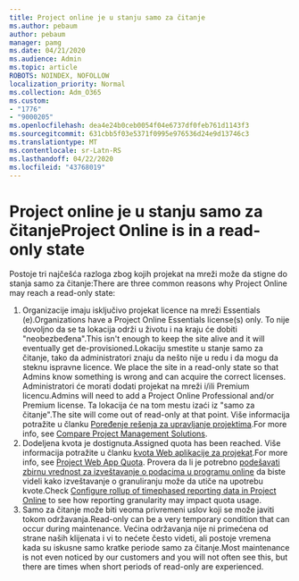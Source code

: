 ```yaml
---
title: Project online je u stanju samo za čitanje
ms.author: pebaum
author: pebaum
manager: pamg
ms.date: 04/21/2020
ms.audience: Admin
ms.topic: article
ROBOTS: NOINDEX, NOFOLLOW
localization_priority: Normal
ms.collection: Adm_O365
ms.custom:
- "1776"
- "9000205"
ms.openlocfilehash: dea4e24b0ceb0054f04e6737df0feb761d1143f3
ms.sourcegitcommit: 631cbb5f03e5371f0995e976536d24e9d13746c3
ms.translationtype: MT
ms.contentlocale: sr-Latn-RS
ms.lasthandoff: 04/22/2020
ms.locfileid: "43768019"
---
```

# <a name="project-online-is-in-a-read-only-state"></a><span data-ttu-id="f906a-102">Project online je u stanju samo za čitanje</span><span class="sxs-lookup"><span data-stu-id="f906a-102">Project Online is in a read-only state</span></span>

<span data-ttu-id="f906a-103">Postoje tri najčešća razloga zbog kojih projekat na mreži može da stigne do stanja samo za čitanje:</span><span class="sxs-lookup"><span data-stu-id="f906a-103">There are three common reasons why Project Online may reach a read-only state:</span></span>

1. <span data-ttu-id="f906a-104">Organizacije imaju isključivo projekat licence na mreži Essentials (e).</span><span class="sxs-lookup"><span data-stu-id="f906a-104">Organizations have a Project Online Essentials license(s) only.</span></span> <span data-ttu-id="f906a-105">To nije dovoljno da se ta lokacija održi u životu i na kraju će dobiti "neobezbeđena".</span><span class="sxs-lookup"><span data-stu-id="f906a-105">This isn't enough to keep the site alive and it will eventually get de-provisioned.</span></span><span data-ttu-id="f906a-106">Lokaciju smestite u stanje samo za čitanje, tako da administratori znaju da nešto nije u redu i da mogu da steknu ispravne licence.</span><span class="sxs-lookup"><span data-stu-id="f906a-106"> We place the site in a read-only state so that Admins know something is wrong and can acquire the correct licenses.</span></span> <span data-ttu-id="f906a-107">Administratori će morati dodati projekat na mreži i/ili Premium licencu.</span><span class="sxs-lookup"><span data-stu-id="f906a-107">Admins will need to add a Project Online Professional and/or Premium license.</span></span> <span data-ttu-id="f906a-108">Ta lokacija će na tom mestu izaći iz "samo za čitanje".</span><span class="sxs-lookup"><span data-stu-id="f906a-108">The site will come out of read-only at that point.</span></span> <span data-ttu-id="f906a-109">Više informacija potražite u članku [Poređenje rešenja za upravljanje projektima](https://products.office.com/project/compare-microsoft-project-management-software?tab=1).</span><span class="sxs-lookup"><span data-stu-id="f906a-109">For more info, see [Compare Project Management Solutions](https://products.office.com/project/compare-microsoft-project-management-software?tab=1).</span></span>
2. <span data-ttu-id="f906a-110">Dodeljena kvota je dostignuta.</span><span class="sxs-lookup"><span data-stu-id="f906a-110">Assigned quota has been reached.</span></span> <span data-ttu-id="f906a-111">Više informacija potražite u članku [kvota Web aplikacije za projekat](https://docs.microsoft.com/projectonline/tune-project-online-performance#project-web-app-quota).</span><span class="sxs-lookup"><span data-stu-id="f906a-111">For more info, see [Project Web App Quota](https://docs.microsoft.com/projectonline/tune-project-online-performance#project-web-app-quota).</span></span> <span data-ttu-id="f906a-112">Provera da li je potrebno [podešavati zbirnu vrednost za izveštavanje o podacima u programu online](https://docs.microsoft.com/ProjectOnline/configure-rollup-of-timephased-reporting-data-in-project-online) da biste videli kako izveštavanje o granuliranju može da utiče na upotrebu kvote.</span><span class="sxs-lookup"><span data-stu-id="f906a-112">Check [Configure rollup of timephased reporting data in Project Online](https://docs.microsoft.com/ProjectOnline/configure-rollup-of-timephased-reporting-data-in-project-online) to see how reporting granularity may impact quota usage.</span></span>
3. <span data-ttu-id="f906a-113">Samo za čitanje može biti veoma privremeni uslov koji se može javiti tokom održavanja.</span><span class="sxs-lookup"><span data-stu-id="f906a-113">Read-only can be a very temporary condition that can occur during maintenance.</span></span> <span data-ttu-id="f906a-114">Većina održavanja nije ni primećena od strane naših klijenata i vi to nećete često videti, ali postoje vremena kada su iskusne samo kratke periode samo za čitanje.</span><span class="sxs-lookup"><span data-stu-id="f906a-114">Most maintenance is not even noticed by our customers and you will not often see this, but there are times when short periods of read-only are experienced.</span></span>
